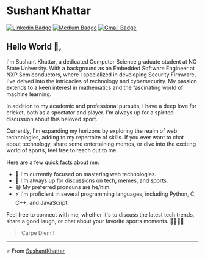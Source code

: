 # Sushant Khattar 
[![Linkedin Badge](https://img.shields.io/badge/-sushantkhattar-blue?style=flat-square&logo=Linkedin&logoColor=white&link=https://www.linkedin.com/in/sushant-khattar-139526141/)](https://www.linkedin.com/in/sushant-khattar-139526141/) 
[![Medium Badge](https://img.shields.io/badge/-@SushantKhattar-03a57a?style=flat-square&labelColor=000000&logo=Medium&link=https://medium.com/@skhattar82/)](https://medium.com/@skhattar82/)
[![Gmail Badge](https://img.shields.io/badge/-skhattar82@gmail.com-c14438?style=flat-square&logo=Gmail&logoColor=white&link=mailto:skhattar82@gmail.com)](mailto:skhattar82@gmail.com)

## Hello World 👋, 
I'm Sushant Khattar, a dedicated Computer Science graduate student at NC State University. With a background as an Embedded Software Engineer at NXP Semiconductors, where I specialized in developing Security Firmware, I've delved into the intricacies of technology and cybersecurity. My passion extends to a keen interest in mathematics and the fascinating world of machine learning.

In addition to my academic and professional pursuits, I have a deep love for cricket, both as a spectator and player. I'm always up for a spirited discussion about this beloved sport.

Currently, I'm expanding my horizons by exploring the realm of web technologies, adding to my repertoire of skills. If you ever want to chat about technology, share some entertaining memes, or dive into the exciting world of sports, feel free to reach out to me.

Here are a few quick facts about me:

- 🔭 I'm currently focused on mastering web technologies.
- 💬 I'm always up for discussions on tech, memes, and sports.
- 😄 My preferred pronouns are he/him.
- ⚡ I'm proficient in several programming languages, including Python, C, C++, and JavaScript.

Feel free to connect with me, whether it's to discuss the latest tech trends, share a good laugh, or chat about your favorite sports moments. 🏏👨‍💻🚀

> Carpe Diem!!


---
⭐️ From [SushantKhattar](https://github.com/sushant0709)
